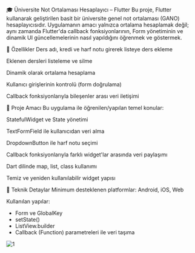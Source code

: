 🎓 Üniversite Not Ortalaması Hesaplayıcı – Flutter
Bu proje, Flutter kullanarak geliştirilen basit bir üniversite genel not ortalaması (GANO) hesaplayıcısıdır. Uygulamanın amacı yalnızca ortalama hesaplamak değil; aynı zamanda Flutter'da callback fonksiyonlarının, Form yönetiminin ve dinamik UI güncellemelerinin nasıl yapıldığını öğrenmek ve göstermek.

📱 Özellikler
Ders adı, kredi ve harf notu girerek listeye ders ekleme

Eklenen dersleri listeleme ve silme

Dinamik olarak ortalama hesaplama

Kullanıcı girişlerinin kontrolü (form doğrulama)

Callback fonksiyonlarıyla bileşenler arası veri iletişimi

🧠 Proje Amacı
Bu uygulama ile öğrenilen/yapılan temel konular:

StatefulWidget ve State yönetimi

TextFormField ile kullanıcıdan veri alma

DropdownButton ile harf notu seçimi

Callback fonksiyonlarıyla farklı widget'lar arasında veri paylaşımı

Dart dilinde map, list, class kullanımı

Temiz ve yeniden kullanılabilir widget yapısı

🧩 Teknik Detaylar
Minimum desteklenen platformlar: Android, iOS, Web

Kullanılan yapılar:
<ul>
  <li>Form ve GlobalKey<FormState></li>
  <li>setState()</li>
  <li>ListView.builder</li>
  <li>Callback (Function) parametreleri ile veri taşıma</li>
</ul>

![1](https://github.com/user-attachments/assets/381741e8-7dc3-4e1a-a1f3-9be9d280421e)






